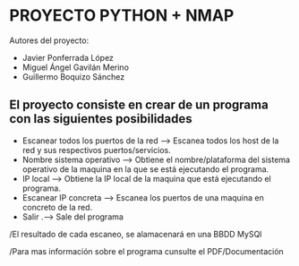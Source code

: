 PROYECTO PYTHON + NMAP
============================
Autores del proyecto:
* Javier Ponferrada López
* Miguel Ángel Gavilán Merino
* Guillermo Boquizo Sánchez

## El proyecto consiste en crear de un programa con las siguientes posibilidades
* Escanear todos los puertos de la red —> Escanea todos los host de la red y sus respectivos puertos/servicios.
* Nombre sistema operativo —> Obtiene el nombre/plataforma del sistema operativo de la maquina en la que se está ejecutando el programa. 
* IP local —> Obtiene la IP local de la maquina que está ejecutando el programa.
* Escanear IP concreta  —> Escanea los puertos de una maquina en concreto de la red.
* Salir .—> Sale del programa

/El resultado de cada escaneo, se alamacenará en una BBDD MySQl

/Para mas información sobre el programa cunsulte el PDF/Documentación
